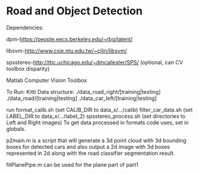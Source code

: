 # Road and Object Detection 
Dependencies:

dpm-https://people.eecs.berkeley.edu/~rbg/latent/

libsvm-http://www.csie.ntu.edu.tw/~cjlin/libsvm/

spsstereo-http://ttic.uchicago.edu/~dmcallester/SPS/ (optional, can CV toolbox disparity)

Matlab Computer Vision Toolbox

To Run:
Kitti Data structure:
./data_road_right/[training|testing]
./data_road/[training|testing]
./data_car_left/[training|testing]

run 
format_calib.sh (set CALIB_DIR to data_x/.../calib)
filter_car_data.sh (set LABEL_DIR to data_x/.../label_2)
spsstereo_process.sh (set directories to Left and Right images)
To get data processed in formats code uses, set in globals.

p2main.m is a script that will generate a 3d point cloud with 3d bounding boxes for detected cars and also output a 2d image with 3d boxes represented in 2d along with the road classifier segmentation result. 

fitPlanePipe.m can be used for the plane part of part1 
